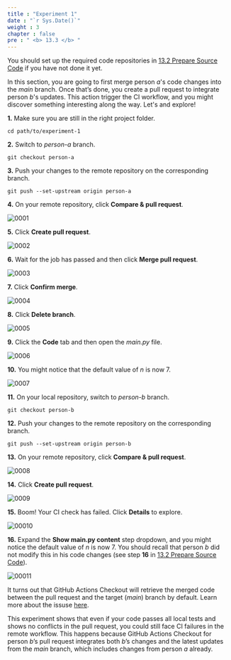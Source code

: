 ```yaml
---
title : "Experiment 1"
date : "`r Sys.Date()`"
weight : 3
chapter : false
pre : " <b> 13.3 </b> "
---
```


You should set up the required code repositories in [13.2 Prepare Source Code](13-experiments-with-gitHub-actions-merge-group/2-prepare-source-code) if you have not done it yet. 

In this section, you are going to first merge person *a*'s code changes into the *main* branch. Once that’s done, you create a pull request to integrate person *b*'s updates. This action trigger the CI workflow, and you might discover something interesting along the way. Let's and explore!

**1.** Make sure you are still in the right project folder.

```git
cd path/to/experiment-1
```

**2.** Switch to *person-a* branch.

```git
git checkout person-a
```

**3.** Push your changes to the remote repository on the corresponding branch.

```git
git push --set-upstream origin person-a
```

**4.** On your remote repository, click **Compare & pull request**.

![0001](/images/13/3/0001.svg?featherlight=false&width=100pc)

**5.** Click **Create pull request**.

![0002](/images/13/3/0002.svg?featherlight=false&width=100pc)

**6.** Wait for the job has passed and then click **Merge pull request**.

![0003](/images/13/3/0003.svg?featherlight=false&width=100pc)

**7.** Click **Confirm merge**.

![0004](/images/13/3/0004.svg?featherlight=false&width=100pc)

**8.** Click **Delete branch**.

![0005](/images/13/3/0005.svg?featherlight=false&width=100pc)

**9.** Click the **Code** tab and then open the *main.py* file.

![0006](/images/13/3/0006.svg?featherlight=false&width=100pc)

**10.** You might notice that the default value of *n* is now 7.

![0007](/images/13/3/0007.svg?featherlight=false&width=100pc)

**11.** On your local repository, switch to *person-b* branch.

```git
git checkout person-b
```

**12.** Push your changes to the remote repository on the corresponding branch.

```git
git push --set-upstream origin person-b
```

**13.** On your remote repository, click **Compare & pull request**.

![0008](/images/13/3/0008.svg?featherlight=false&width=100pc)

**14.** Click **Create pull request**.

![0009](/images/13/3/0009.svg?featherlight=false&width=100pc)

**15.** Boom! Your CI check has failed. Click **Details** to explore.

![00010](/images/13/3/00010.svg?featherlight=false&width=100pc)

**16.** Expand the **Show main.py content** step dropdown, and you might notice the default value of *n* is now 7. You should recall that person *b* did not modify this in his code changes (see step **16** in [13.2 Prepare Source Code](13-experiments-with-gitHub-actions-merge-group/2-prepare-source-code)).

![00011](/images/13/3/00011.svg?featherlight=false&width=100pc)

It turns out that GitHub Actions Checkout will retrieve the merged code between the pull request and the target (*main*) branch by default. Learn more about the issuse [here](https://github.com/actions/checkout/issues/881).

This experiment shows that even if your code passes all local tests and shows no conflicts in the pull request, you could still face CI failures in the remote workflow. This happens because GitHub Actions Checkout for person *b*’s pull request integrates both *b*’s changes and the latest updates from the *main* branch, which includes changes from person *a* already. 